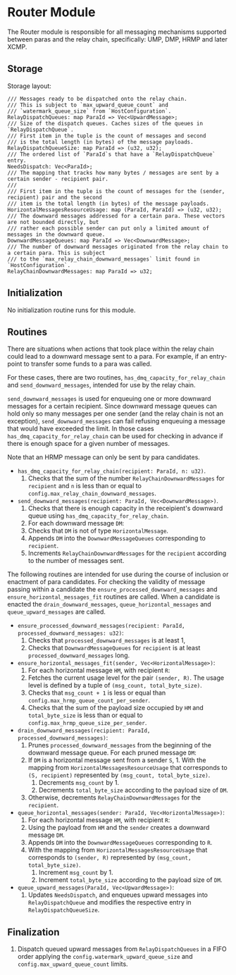 # Router Module

The Router module is responsible for all messaging mechanisms supported between paras and the relay chain, specifically: UMP, DMP, HRMP and later XCMP.

## Storage

Storage layout:

```rust,ignore
/// Messages ready to be dispatched onto the relay chain.
/// This is subject to `max_upward_queue_count` and
/// `watermark_queue_size` from `HostConfiguration`.
RelayDispatchQueues: map ParaId => Vec<UpwardMessage>;
/// Size of the dispatch queues. Caches sizes of the queues in `RelayDispatchQueue`.
/// First item in the tuple is the count of messages and second
/// is the total length (in bytes) of the message payloads.
RelayDispatchQueueSize: map ParaId => (u32, u32);
/// The ordered list of `ParaId`s that have a `RelayDispatchQueue` entry.
NeedsDispatch: Vec<ParaId>;
/// The mapping that tracks how many bytes / messages are sent by a certain sender - recipient pair.
///
/// First item in the tuple is the count of messages for the (sender, recipient) pair and the second
/// item is the total length (in bytes) of the message payloads.
HorizontalMessagesResourceUsage: map (ParaId, ParaId) => (u32, u32);
/// The downward messages addressed for a certain para. These vectors are not bounded directly, but
/// rather each possible sender can put only a limited amount of messages in the downward queue.
DownwardMessageQueues: map ParaId => Vec<DownwardMessage>;
/// The number of downward messages originated from the relay chain to a certain para. This is subject
/// to the `max_relay_chain_downward_messages` limit found in `HostConfiguration`.
RelayChainDownwardMessages: map ParaId => u32;
```

## Initialization

No initialization routine runs for this module.

## Routines

There are situations when actions that took place within the relay chain could lead to a downward message
sent to a para. For example, if an entry-point to transfer some funds to a para was called.

For these cases, there are two routines, `has_dmq_capacity_for_relay_chain` and `send_downward_messages`,
intended for use by the relay chain.

`send_downward_messages` is used for enqueuing one or more downward messages for a certain recipient. Since downward
message queues can hold only so many messages per one sender (and the relay chain is not an exception),
`send_downward_messages` can fail refusing enqueuing a message that would have exceeded the limit. In those cases
`has_dmq_capacity_for_relay_chain` can be used for checking in advance if there is enough space for a given
number of messages.

Note that an HRMP message can only be sent by para candidates.

* `has_dmq_capacity_for_relay_chain(recipient: ParaId, n: u32)`.
  1. Checks that the sum of the number `RelayChainDownwardMessages` for `recipient` and `n` is less
  than or equal to `config.max_relay_chain_downward_messages`.
* `send_downward_messages(recipient: ParaId, Vec<DownwardMessage>)`.
  1. Checks that there is enough capacity in the receipient's downward queue using `has_dmq_capacity_for_relay_chain`.
  1. For each downward message `DM`:
    1. Checks that `DM` is not of type `HorizontalMessage`.
    1. Appends `DM` into the `DownwardMessageQueues` corresponding to `recipient`.
  1. Increments `RelayChainDownwardMessages` for the `recipient` according to the number of messages sent.

The following routines are intended for use during the course of inclusion or enactment of para candidates.
For checking the validity of message passing within a candidate the `ensure_processed_downward_messages`
and `ensure_horizontal_messages_fit` routines are called. When a candidate is enacted the
`drain_downward_messages`, `queue_horizontal_messages` and `queue_upward_messages` are called.

* `ensure_processed_downward_messages(recipient: ParaId, processed_downward_messages: u32)`:
  1. Checks that `processed_downward_messages` is at least 1,
  1. Checks that `DownwardMessageQueues` for `recipient` is at least `processed_downward_messages` long.
* `ensure_horizontal_messages_fit(sender, Vec<HorizontalMessage>)`:
  1. For each horizontal message `HM`, with recipient `R`:
    1. Fetches the current usage level for the pair `(sender, R)`. The usage level is defined by
    a tuple of `(msg_count, total_byte_size)`.
    1. Checks that `msg_count + 1` is less or equal than `config.max_hrmp_queue_count_per_sender`.
    1. Checks that the sum of the payload size occupied by `HM` and `total_byte_size` is less than or
    equal to `config.max_hrmp_queue_size_per_sender`.
* `drain_downward_messages(recipient: ParaId, processed_downward_messages)`:
  1. Prunes `processed_downward_messages` from the beginning of the downward message queue. For each pruned message `DM`:
    1. If `DM` is a horizontal message sent from a sender `S`,
      1. With the mapping from `HorizontalMessagesResourceUsage` that corresponds to `(S, recipient)` represented by
      `(msg_count, total_byte_size)`.
          1. Decrements `msg_count` by 1.
          1. Decrements `total_byte_size` according to the payload size of `DM`.
    1. Otherwise, decrements `RelayChainDownwardMessages` for the `recipient`.
* `queue_horizontal_messages(sender: ParaId, Vec<HorizontalMessage>)`:
  1. For each horizontal message `HM`, with recipient `R`:
    1. Using the payload from `HM` and the `sender` creates a downward message `DM`.
    1. Appends `DM` into the `DownwardMessageQueues` corresponding to `R`.
    1. With the mapping from `HorizontalMessagesResourceUsage` that corresponds to `(sender, R)` represented by
      `(msg_count, total_byte_size)`.
        1. Increment `msg_count` by 1.
        1. Increment `total_byte_size` according to the payload size of `DM`.
* `queue_upward_messages(ParaId, Vec<UpwardMessage>)`:
  1. Updates `NeedsDispatch`, and enqueues upward messages into `RelayDispatchQueue` and modifies the respective entry in `RelayDispatchQueueSize`.

## Finalization

  1. Dispatch queued upward messages from `RelayDispatchQueues` in a FIFO order applying the `config.watermark_upward_queue_size` and `config.max_upward_queue_count` limits.
